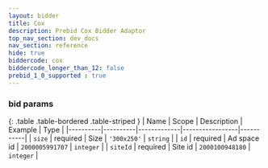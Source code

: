 ```yaml
---
layout: bidder
title: Cox
description: Prebid Cox Bidder Adaptor
top_nav_section: dev_docs
nav_section: reference
hide: true
biddercode: cox
biddercode_longer_than_12: false
prebid_1_0_supported : true
---
```


### bid params

{: .table .table-bordered .table-striped }
| Name     | Scope    | Description | Example         | Type      |
|----------|----------|-------------|-----------------|-----------|
| `size`   | required | Size        | `'300x250'`     | `string`  |
| `id`     | required | Ad space id | `2000005991707` | `integer` |
| `siteId` | required | Site id     | `2000100948180` | `integer` |
